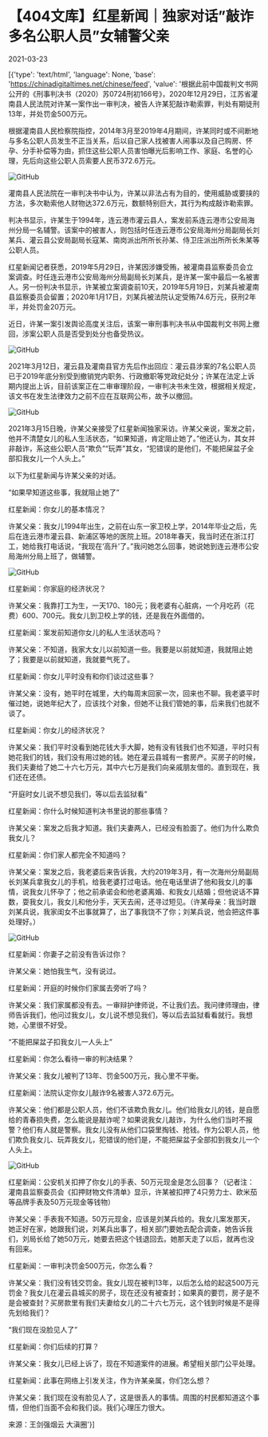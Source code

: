 # 【404文库】红星新闻｜独家对话”敲诈多名公职人员”女辅警父亲

2021-03-23

[{'type': 'text/html', 'language': None, 'base': 'https://chinadigitaltimes.net/chinese/feed', 'value': '根据此前中国裁判文书网公开的《刑事判决书（2020）苏0724刑初166号》，2020年12月29日，江苏省灌南县人民法院对许某一案作出一审判决，被告人许某犯敲诈勒索罪，判处有期徒刑13年，并处罚金500万元。

根据灌南县人民检察院指控，2014年3月至2019年4月期间，许某同时或不间断地与多名公职人员发生不正当关系，后以自己家人找被害人闹事以及自己购房、怀孕、分手补偿等为由，抓住这些公职人员害怕曝光后影响工作、家庭、名誉的心理，先后向这些公职人员索要人民币372.6万元。

![GitHub](https://chinadigitaltimes.net/chinese/files/2021/03/image-1616513582680.png)

灌南县人民法院在一审判决书中认为，许某以非法占有为目的，使用威胁或要挟的方法，多次勒索他人财物达372.6万元，数额特别巨大，其行为构成敲诈勒索罪。

判决书显示，许某生于1994年，连云港市灌云县人，案发前系连云港市公安局海州分局一名辅警。该案中的被害人，则包括时任连云港市公安局海州分局副局长刘某兵、灌云县公安局副局长寇某、南岗派出所所长孙某、侍卫庄派出所所长朱某等公职人员。

红星新闻记者获悉，2019年5月29日，许某因涉嫌受贿，被灌南县监察委员会立案调查。时任连云港市公安局海州分局副局长刘某兵，是许某一案中最后一名被害人。另一份判决书显示，许某被立案调查前10天，2019年5月19日，刘某兵被灌南县监察委员会留置；2020年1月17日，刘某兵被法院认定受贿74.6万元，获刑2年半，并处罚金20万元。

近日，许某一案引发舆论高度关注后，该案一审刑事判决书从中国裁判文书网上撤回，涉案公职人员是否受到处分也备受热议。

![GitHub](https://chinadigitaltimes.net/chinese/files/2021/03/image-1616513598467.png)

2021年3月12日，灌云县及灌南县官方先后作出回应：灌云县涉案的7名公职人员已于2019年底分别受到撤销党内职务、行政撤职等党政纪处分；许某在法定上诉期内提出上诉，目前该案正在二审审理阶段，一审判决书未生效，根据相关规定，该文书在发生法律效力之前不应在互联网公布，故予以撤回。

![GitHub](https://chinadigitaltimes.net/chinese/files/2021/03/image-1616513617864.png)

2021年3月15日晚，许某父亲接受了红星新闻独家采访。许某父亲说，案发之前，他并不清楚女儿的私人生活状态，“如果知道，肯定阻止她了。”他还认为，其女并非敲诈，系这些公职人员“欺负”“玩弄”其女，“犯错误的是他们，不能把屎盆子全部扣我女儿一个人头上。”

以下为红星新闻与许某父亲的对话。

“如果早知道这些事，我就阻止她了”

红星新闻：你女儿的基本情况？

许某父亲：我女儿1994年出生，之前在山东一家卫校上学，2014年毕业之后，先后在连云港市灌云县、新浦区等地的医院上班。2018年春天，我当时还在浙江打工，她给我打电话说，“我现在‘高升’了。”我问她怎么回事，她说她到连云港市公安局海州分局上班了，做辅警。

![GitHub](https://chinadigitaltimes.net/chinese/files/2021/03/image-1616513636512.png)

红星新闻：你家庭的经济状况？

许某父亲：我靠打工为生，一天170、180元；我老婆有心脏病，一个月吃药（花费）600、700元。我女儿到卫校上学的钱，还是我在外面借的。

红星新闻：案发前知道你女儿的私人生活状态吗？

许某父亲：不知道，我家大女儿以前知道一些。我要是以前就知道，我就阻止她了；我要是以前就知道，我就要气死了。

红星新闻：你女儿平时没有和你们谈过这些事？

许某父亲：没有，她平时在城里，大约每周末回家一次，回来也不聊。我老婆平时催过她，说她年纪大了，应该找个对象，但她不让我们管她的事，后来我们也就不谈了。

红星新闻：你女儿的经济状况？

许某父亲：我们平时没看到她花钱大手大脚，她有没有钱我们也不知道，平时只有她花我们的钱，我们没有用过她的钱。她在灌云县城有一套房产。买房子的时候，我们夫妻给了她二十六七万元，其中六七万是我们向亲戚朋友借的。直到现在，我们还在还债。

“开庭时女儿说不想见我们，等以后去监狱看”

红星新闻：你什么时候知道判决书里说的那些事情？

许某父亲：案发之后我才知道。我们夫妻两人，已经没有脸面了。他们为什么欺负我女儿？

红星新闻：你们家人都完全不知道吗？

许某父亲：案发之后，我老婆后来告诉我，大约2019年3月，有一次海州分局副局长刘某兵拿我女儿的手机，给我老婆打过电话。他在电话里讲了他和我女儿的事情，说我女儿怀孕了；他之前承诺会和他老婆离婚、和我女儿结婚；但他说话不算数，耍我女儿，我女儿和他分手，天天去闹，还寻过短见。（许某母亲：我当时跟刘某兵说，我家闺女不出事就算了，出了事我饶不了你；刘某兵说，他会把这件事处理好。）

![GitHub](https://chinadigitaltimes.net/chinese/files/2021/03/image-1616513698217.png)

红星新闻：你妻子之前没有告诉过你？

许某父亲：她怕我生气，没有说过。

红星新闻：开庭的时候你们家属去旁听了吗？

许某父亲：我们家属都没有去。一审辩护律师说，不让我们去。我问律师理由，律师告诉我们，他问过我女儿，女儿说不想见我们，等以后去监狱看看就行。我想她，心里很不好受。

“不能把屎盆子扣我女儿一人头上”

红星新闻：你怎么看待一审的判决结果？

许某父亲：我女儿被判了13年、罚金500万元，我心里不平衡。

红星新闻：法院认定你女儿敲诈9名被害人372.6万元。

许某父亲：他们都是公职人员，他们不该欺负我女儿。他们给我女儿的钱，是自愿给的青春损失费，怎么能说是敲诈呢？如果说我女儿敲诈，为什么他们当时不报警？他们有人就是警察。我女儿没有从他们口袋里掏钱、抢钱。作为公职人员，他们欺负我女儿、玩弄我女儿，犯错误的他们是，不能把屎盆子全部扣到我女儿一个人头上。

![GitHub](https://chinadigitaltimes.net/chinese/files/2021/03/image-1616513731179.png)

红星新闻：公安机关扣押了你女儿的手表、50万元现金是怎么回事？（记者注：灌南县监察委员会《扣押财物文件清单》显示，许某被扣押了4只劳力士、欧米茄等品牌手表及50万元现金等钱物）

许某父亲：手表我不知道。50万元现金，应该是刘某兵给的。我女儿案发那天，她正好在家，她跟我们说，刘某兵出事了，相关部门要她去配合调查，她告诉我们，刘局长给了她50万元，她要去把这个钱退回去。她那天走了以后，就再也没有回来。

红星新闻：一审判决罚金500万元，你怎么看？

许某父亲：我们没有钱交罚金。我女儿现在被判13年，以后怎么给的起这500万元罚金？我女儿在灌云县城买的房子，现在还没有被查封；如果真的要罚，房子是不是会被查封？买房款里有我们夫妻给女儿的二十六七万元，这个钱到时候是不是得先划给我们？

“我们现在没脸见人了”

红星新闻：你们后续的打算？

许某父亲：我女儿已经上诉了，现在不知道案件的进展。希望相关部门公平处理。

红星新闻：此事在网络上引发关注，作为许某亲属，你们怎么想？

许某父亲：我们现在没有脸见人了，这是很丢人的事情。周围的村民都知道这个事情，但他们当面不会和我们谈。我们心理压力很大。

来源：王剑强烟云 大滇圈'}]